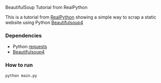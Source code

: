 BeautifulSoup Tutorial from RealPython

This is a tutorial from [RealPython](https://realpython.com/beautiful-soup-web-scraper-python/) showing a simple way to scrap a static website using Python [Beautifulsoup4](https://pypi.org/project/beautifulsoup4/)

### Dependencies

- Python [requests](https://pypi.org/project/requests/)
- [Beautifulsoup4](https://pypi.org/project/beautifulsoup4/)

### How to run

`python main.py`
